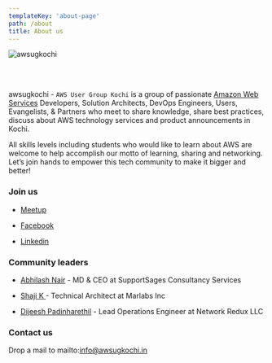 ```yaml
---
templateKey: 'about-page'
path: /about
title: About us
---
```




![awsugkochi](/img/awsugkochi-cover.jpg)


<br> <br>

awsugkochi - `AWS User Group Kochi` is a group of passionate [Amazon Web Services](https://aws.amazon.com) Developers, Solution Architects, DevOps Engineers, Users, Evangelists, & Partners who meet to share knowledge, share best practices, discuss about AWS technology services and product announcements in Kochi.


All skills levels including students who would like to learn about AWS are welcome to help accomplish our motto of learning, sharing and networking. Let’s join hands to empower this tech community to make it bigger and better!


### Join us

- [Meetup](https://www.meetup.com/awsugkochi/)

- [Facebook](https://www.facebook.com/awsugkochi/)

- [Linkedin](https://www.linkedin.com/groups/10414503/)


### Community leaders

- [Abhilash Nair](https://www.linkedin.com/in/hiabhilash/) -
  MD & CEO at SupportSages Consultancy Services

- [Shaji K ](https://www.linkedin.com/in/shaji-k-a7b14a19/) -
  Technical Architect at Marlabs Inc   

- [Dijeesh Padinharethil](https://www.linkedin.com/in/dijeesh-padinharethil/) -
  Lead Operations Engineer at Network Redux LLC


### Contact us

Drop a mail to mailto:info@awsugkochi.in
